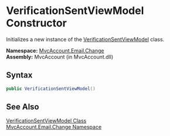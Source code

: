VerificationSentViewModel Constructor
=====================================
Initializes a new instance of the [VerificationSentViewModel][1] class.

**Namespace:** [MvcAccount.Email.Change][2]  
**Assembly:** MvcAccount (in MvcAccount.dll)

Syntax
------

```csharp
public VerificationSentViewModel()
```


See Also
--------
[VerificationSentViewModel Class][1]  
[MvcAccount.Email.Change Namespace][2]  

[1]: README.md
[2]: ../README.md